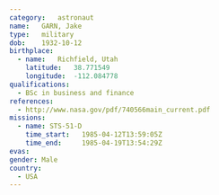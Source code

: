```yaml
---
category:	astronaut
name:	GARN, Jake
type:	military
dob:	1932-10-12
birthplace:
  - name:	Richfield, Utah
    latitude:	38.771549
    longitude:	-112.084778
qualifications:
  - BSc in business and finance
references:
  - http://www.nasa.gov/pdf/740566main_current.pdf
missions:
  - name: STS-51-D
    time_start:   1985-04-12T13:59:05Z
    time_end:     1985-04-19T13:54:29Z
evas:
gender:	Male
country:
  - USA
---
```

